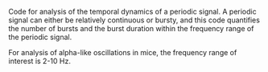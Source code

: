 Code for analysis of the temporal dynamics of a periodic signal. A periodic signal can either be relatively continuous or bursty, and this code quantifies the number of bursts and the burst duration within the frequency range of the periodic signal.

For analysis of alpha-like oscillations in mice, the frequency range of interest is 2-10 Hz. 


